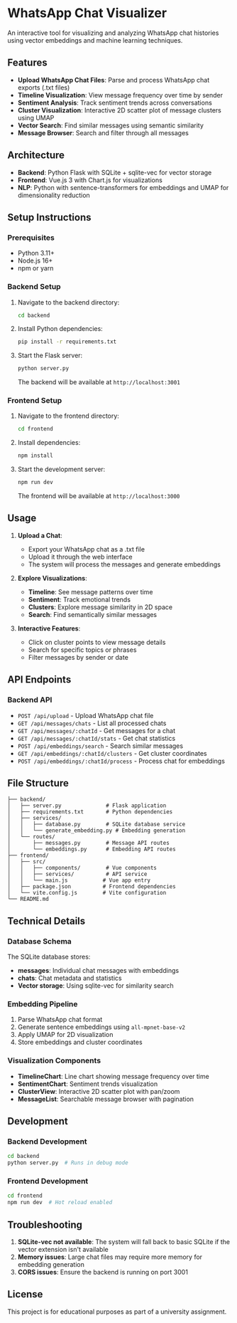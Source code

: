 # WhatsApp Chat Visualizer

An interactive tool for visualizing and analyzing WhatsApp chat histories using vector embeddings and machine learning techniques.

## Features

- **Upload WhatsApp Chat Files**: Parse and process WhatsApp chat exports (.txt files)
- **Timeline Visualization**: View message frequency over time by sender
- **Sentiment Analysis**: Track sentiment trends across conversations
- **Cluster Visualization**: Interactive 2D scatter plot of message clusters using UMAP
- **Vector Search**: Find similar messages using semantic similarity
- **Message Browser**: Search and filter through all messages

## Architecture

- **Backend**: Python Flask with SQLite + sqlite-vec for vector storage
- **Frontend**: Vue.js 3 with Chart.js for visualizations
- **NLP**: Python with sentence-transformers for embeddings and UMAP for dimensionality reduction

## Setup Instructions

### Prerequisites

- Python 3.11+
- Node.js 16+
- npm or yarn

### Backend Setup

1. Navigate to the backend directory:
   ```bash
   cd backend
   ```

2. Install Python dependencies:
   ```bash
   pip install -r requirements.txt
   ```

3. Start the Flask server:
   ```bash
   python server.py
   ```

   The backend will be available at `http://localhost:3001`

### Frontend Setup

1. Navigate to the frontend directory:
   ```bash
   cd frontend
   ```

2. Install dependencies:
   ```bash
   npm install
   ```

3. Start the development server:
   ```bash
   npm run dev
   ```

   The frontend will be available at `http://localhost:3000`

## Usage

1. **Upload a Chat**: 
   - Export your WhatsApp chat as a .txt file
   - Upload it through the web interface
   - The system will process the messages and generate embeddings

2. **Explore Visualizations**:
   - **Timeline**: See message patterns over time
   - **Sentiment**: Track emotional trends
   - **Clusters**: Explore message similarity in 2D space
   - **Search**: Find semantically similar messages

3. **Interactive Features**:
   - Click on cluster points to view message details
   - Search for specific topics or phrases
   - Filter messages by sender or date

## API Endpoints

### Backend API

- `POST /api/upload` - Upload WhatsApp chat file
- `GET /api/messages/chats` - List all processed chats
- `GET /api/messages/:chatId` - Get messages for a chat
- `GET /api/messages/:chatId/stats` - Get chat statistics
- `POST /api/embeddings/search` - Search similar messages
- `GET /api/embeddings/:chatId/clusters` - Get cluster coordinates
- `POST /api/embeddings/:chatId/process` - Process chat for embeddings

## File Structure

```
├── backend/
│   ├── server.py              # Flask application
│   ├── requirements.txt       # Python dependencies
│   ├── services/
│   │   ├── database.py        # SQLite database service
│   │   └── generate_embedding.py # Embedding generation
│   └── routes/
│       ├── messages.py        # Message API routes
│       └── embeddings.py      # Embedding API routes
├── frontend/
│   ├── src/
│   │   ├── components/        # Vue components
│   │   ├── services/          # API service
│   │   └── main.js           # Vue app entry
│   ├── package.json          # Frontend dependencies
│   └── vite.config.js        # Vite configuration
└── README.md
```

## Technical Details

### Database Schema

The SQLite database stores:
- **messages**: Individual chat messages with embeddings
- **chats**: Chat metadata and statistics
- **Vector storage**: Using sqlite-vec for similarity search

### Embedding Pipeline

1. Parse WhatsApp chat format
2. Generate sentence embeddings using `all-mpnet-base-v2`
3. Apply UMAP for 2D visualization
4. Store embeddings and cluster coordinates

### Visualization Components

- **TimelineChart**: Line chart showing message frequency over time
- **SentimentChart**: Sentiment trends visualization
- **ClusterView**: Interactive 2D scatter plot with pan/zoom
- **MessageList**: Searchable message browser with pagination

## Development

### Backend Development

```bash
cd backend
python server.py  # Runs in debug mode
```

### Frontend Development

```bash
cd frontend
npm run dev  # Hot reload enabled
```

## Troubleshooting

1. **SQLite-vec not available**: The system will fall back to basic SQLite if the vector extension isn't available
2. **Memory issues**: Large chat files may require more memory for embedding generation
3. **CORS issues**: Ensure the backend is running on port 3001

## License

This project is for educational purposes as part of a university assignment.



